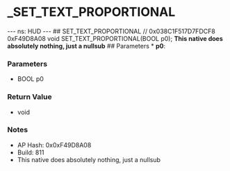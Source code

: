 # _SET_TEXT_PROPORTIONAL

--- ns: HUD --- ## SET_TEXT_PROPORTIONAL  // 0x038C1F517D7FDCF8 0xF49D8A08 void SET_TEXT_PROPORTIONAL(BOOL p0);  **This native does absolutely nothing, just a nullsub**  ## Parameters * **p0**:

### Parameters
* BOOL p0

### Return Value
* void

### Notes
* AP Hash: 0x0xF49D8A08
* Build: 811
* This native does absolutely nothing, just a nullsub

